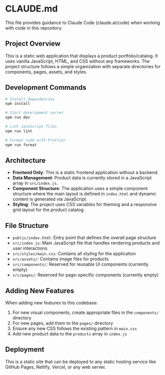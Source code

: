 # CLAUDE.md

This file provides guidance to Claude Code (claude.ai/code) when working with code in this repository.

## Project Overview

This is a static web application that displays a product portfolio/catalog. It uses vanilla JavaScript, HTML, and CSS without any frameworks. The project structure follows a simple organization with separate directories for components, pages, assets, and styles.

## Development Commands

```bash
# Install dependencies
npm install

# Start development server
npm run dev

# Lint JavaScript files
npm run lint

# Format code with Prettier
npm run format
```

## Architecture

- **Frontend Only**: This is a static frontend application without a backend.
- **Data Management**: Product data is currently stored in a JavaScript array in `src/index.js`.
- **Component Structure**: The application uses a simple component structure where the main layout is defined in `index.html` and dynamic content is generated via JavaScript.
- **Styling**: The project uses CSS variables for theming and a responsive grid layout for the product catalog.

## File Structure

- `public/index.html`: Entry point that defines the overall page structure
- `src/index.js`: Main JavaScript file that handles rendering products and user interactions
- `src/styles/main.css`: Contains all styling for the application
- `src/assets/`: Contains image files for products
- `src/components/`: Reserved for reusable UI components (currently empty)
- `src/pages/`: Reserved for page-specific components (currently empty)

## Adding New Features

When adding new features to this codebase:

1. For new visual components, create appropriate files in the `components/` directory
2. For new pages, add them to the `pages/` directory
3. Ensure any new CSS follows the existing pattern in `main.css`
4. Add new product data to the `products` array in `index.js`

## Deployment

This is a static site that can be deployed to any static hosting service like GitHub Pages, Netlify, Vercel, or any web server.